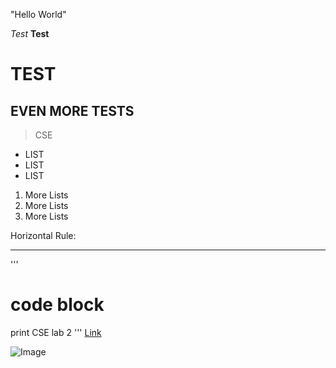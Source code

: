 "Hello World"


*Test*
**Test**

# TEST
## EVEN MORE TESTS

> CSE 

* LIST
* LIST 
* LIST 

1. More Lists
2. More Lists
3. More Lists

Horizontal Rule:

***

'''
# code block
print CSE lab 2
'''
[Link](google.com)

![Image](https://hips.hearstapps.com/hmg-prod.s3.amazonaws.com/images/dog-puppy-on-garden-royalty-free-image-1586966191.jpg?crop=1.00xw:0.669xh;0,0.190xh&resize=1200:*)
